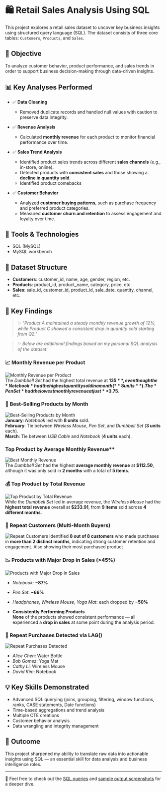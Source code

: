 # 🛍️ Retail Sales Analysis Using SQL

This project explores a retail sales dataset to uncover key business insights using structured query language (SQL). The dataset consists of three core tables: `Customers`, `Products`, and `Sales`.

## 🎯 Objective

To analyze customer behavior, product performance, and sales trends in order to support business decision-making through data-driven insights.

## 📊 Key Analyses Performed

- ✅ **Data Cleaning**  
  - Removed duplicate records and handled null values with caution to preserve data integrity.

- ✅ **Revenue Analysis**  
  - Calculated **monthly revenue** for each product to monitor financial performance over time.

- ✅ **Sales Trend Analysis**  
  - Identified product sales trends across different **sales channels** (e.g., in-store, online).
  - Detected products with **consistent sales** and those showing a **decline in quantity sold**.
  - Identified product comebacks

- ✅ **Customer Behavior**  
  - Analyzed **customer buying patterns**, such as purchase frequency and preferred product categories.
  - Measured **customer churn and retention** to assess engagement and loyalty over time.

## 🧰 Tools & Technologies

- SQL (MySQL)
- MySQL workbench

## 📁 Dataset Structure

- **Customers**: customer_id, name, age, gender, region, etc.
- **Products**: product_id, product_name, category, price, etc.
- **Sales**: sale_id, customer_id, product_id, sale_date, quantity, channel, etc.

## 🏁 Key Findings

> ✨ *"Product A maintained a steady monthly revenue growth of 12%, while Product C showed a consistent drop in quantity sold starting from Q2."*

> ✨ *Below are additional findings based on my personal SQL analysis of the dataset:*

### 📈 Monthly Revenue per Product  
![Monthly Revenue per Product](Outputs/avg%20monthly%20revenue.png)  
The *Dumbbell Set* had the highest total revenue at **$135**, even though the *Notebook* had the highest quantity sold in a month (**8 units**). The *Pen Set* had the lowest monthly revenue at just **$3.75**.

### 🛒 Best-Selling Products by Month  
![Best-Selling Products by Month](Outputs/Best-Selling%20Products%20by%20Month.png)  
**January**: *Notebook* led with **8 units** sold.  
**February**: Tie between *Wireless Mouse*, *Pen Set*, and *Dumbbell Set* (**3 units** each).  
**March**: Tie between *USB Cable* and *Notebook* (**4 units** each).

### Top Product by Average Monthly Revenue**
  ![Best Monthly Revenue](Outputs/Monthly%20Revenue%20by%20Product.png)  
  The *Dumbbell Set* had the highest **average monthly revenue** at **$112.50**, although it was only sold in **2 months** with a total of **5 items**.

### 💰 Top Product by Total Revenue  
![Top Product by Total Revenue](Outputs/Top%20Product%20by%20Total%20Revenue.png)  
  While the *Dumbbell Set* led in average revenue, the *Wireless Mouse* had the **highest total revenue** overall at **$233.91**, from **9 items** sold across **4 different months**.

### 🔁 Repeat Customers (Multi-Month Buyers)  
![Repeat Customers](Outputs/Repeat%20Customers.png) 
  Identified **8 out of 8 customers** who made purchases in **more than 2 distinct months**, indicating strong customer retention and engagement. Also showing their most purchased product

### 📉 Products with Major Drop in Sales (>45%)  
 ![Products with Major Drop in Sales](Outputs/Products%20with%20Major%20Drop%20in%20Sales.png)  
  - *Notebook*: **−87%**  
  - *Pen Set*: **−66%**  
  - *Headphones*, *Wireless Mouse*, *Yoga Mat*: each dropped by **−50%**

- **Consistently Performing Products**  
  **None** of the products showed consistent performance — all experienced a **drop in sales** at some point during the analysis period.

### 🔁 Repeat Purchases Detected via LAG()  
 ![Repeat Purchases Detected](Outputs/Repeat%20Purchases%20Detected.png) 
  - *Alice Chen*: Water Bottle  
  - *Bob Gomez*: Yoga Mat  
  - *Cathy Li*: Wireless Mouse  
  - *David Kim*: Notebook


## 💡 Key Skills Demonstrated

- Advanced SQL querying (joins, grouping, filtering, window functions, ranks, CASE statements, Date functions)
- Time-based aggregations and trend analysis
- Multiple CTE creations
- Customer behavior analysis
- Data wrangling and integrity management

## 📌 Outcome

This project sharpened my ability to translate raw data into actionable insights using SQL — an essential skill for data analysis and business intelligence roles. 

---

📂 Feel free to check out the [SQL queries](./retail_sales_queries.sql) and [sample output screenshots](./sample_outputs/) for a deeper dive.
